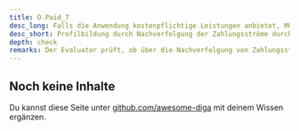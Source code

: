 ```yaml
---
title: O.Paid_7
desc_long: Falls die Anwendung kostenpflichtige Leistungen anbietet, MUSS der Hersteller ein Konzept vorlegen, welches vorbeugt, dass Dritte die Zahlungsströme zur Nutzung von Anwendungsfunktionen zurückverfolgen können.
desc_short: Profilbildung durch Nachverfolgung der Zahlungsströme durch Dritte.
depth: check
remarks: Der Evaluator prüft, ob über die Nachverfolgung von Zahlungsströmen Rückschlüsse auf die Eigenschaften oder das Verhalten des Nutzers möglich sind. Die Abwägungen des Herstellers bei potenziellen Rückschlüssen sind in der Risikobewertung zu berücksichtigen.
---
```


## Noch keine Inhalte

Du kannst diese Seite unter [github.com/awesome-diga](https://github.com/awesome-diga/tr-faq) mit deinem Wissen ergänzen.
